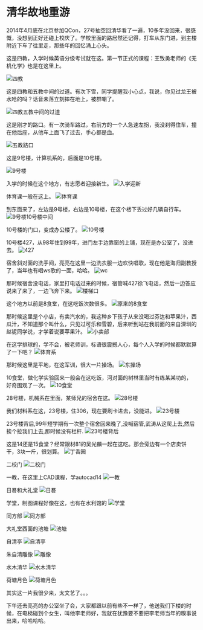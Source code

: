 清华故地重游
====

2014年4月底在北京参加QCon，27号抽空回清华看了一遍，10多年没回来，很感慨，没想到正好还碰上校庆了。学校里面的路居然还记得，打车从东门进，到主楼附近下车了往里走，那些年的回忆涌上心头。

这是四教，入学时候英语分级考试就在这。第一节正式的课程：王致勇老师的《无机化学》也是在这里上。

![四教](http://ww1.sinaimg.cn/mw690/6ecbbfd0gw1efwu1fxhokj21kw166qti.jpg)

这是四教和五教中间的过道。有次下雪，同学提醒我小心点，我说，你见过龙王被水呛的吗？话音未落立刻摔在地上，被群嘲了。

![四教五教中间的过道](http://ww1.sinaimg.cn/mw690/6ecbbfd0gw1efwu1h45ayj21kw1667wh.jpg)

这是刚才的路口。有一次骑车路过，右前方的一个人急速左拐，我没刹得住车，撞在他后座，从他车上面飞了过去，手心都是血。

![五教路口](http://ww2.sinaimg.cn/mw690/6ecbbfd0gw1efwu0qk3msj21mg17ce81.jpg)

这是9号楼，计算机系的，后面是10号楼。

![9号楼](http://ww3.sinaimg.cn/mw690/6ecbbfd0gw1efwu0v6l8hj21mg17cnpd.jpg)

入学的时候在这个地方，有志愿者迎接新生。
![入学迎新](http://ww4.sinaimg.cn/mw690/6ecbbfd0gw1efwu1ot39kj21mg17cx6p.jpg)

体育课一般在这上。
![体育课](http://ww4.sinaimg.cn/mw690/6ecbbfd0gw1efwu1jhoa5j21mg17cu0x.jpg)

到东面来了，左边是9号楼，右边是10号楼，在这个楼下丢过好几辆自行车。
![9号楼10号楼中间](http://ww3.sinaimg.cn/mw690/6ecbbfd0gw1efwu0tre1sj21mg17cu0x.jpg)

10号楼的门口，变成办公楼了。
![10号楼](http://ww4.sinaimg.cn/mw690/6ecbbfd0gw1efwu0x1gglj21mg17ckjl.jpg)

10号楼427，从98年住到99年，进门左手边靠窗的上铺，现在是办公室了，没进去。
![427](http://ww2.sinaimg.cn/mw690/6ecbbfd0gw1efwu14qf6uj21mg17c1br.jpg)

宿舍斜对面的洗手间，亮亮在这里一边洗衣服一边欢快唱歌，现在他是海归副教授了，当年也有唱ws歌的一面，哈哈。
![wc](http://ww4.sinaimg.cn/mw690/6ecbbfd0gw1efwu13pyk9j21mg17cne6.jpg)

那时候宿舍没电话，家里打电话过来的时候，宿管喊427徐飞电话，然后一边答应说来了来了，一边飞奔下来。
![楼梯口](http://ww2.sinaimg.cn/mw690/6ecbbfd0gw1efwu15mv34j21mg17ch7k.jpg)

这个地方以前是8食堂，在这吃饭次数很多。
![原来的8食堂](http://ww3.sinaimg.cn/mw690/6ecbbfd0gw1efwu0rxegtj21mg17ckjl.jpg)

那时候这里是个小店，有卖汽水的，我这种乡下孩子从来没喝过芬达和苹果汁，西瓜汁，不知道那个叫什么，只见过可乐和雪碧，后来听到站在我前面的来自深圳的赵铌同学说，才学着说要苹果汁。
![小卖部](http://ww4.sinaimg.cn/mw690/6ecbbfd0gw1efwu1e49v3j21mg17ckjl.jpg)

在这学排球的，学不会，被老师训，标语很震撼人心，每个人入学的时候都默默算了一下吧？
![体育系](http://ww1.sinaimg.cn/mw690/6ecbbfd0gw1efwu1i2esaj21mg17c7wh.jpg)

那时候这里是平地，在这军训，很大一片操场。
![东操场](http://ww3.sinaimg.cn/mw690/6ecbbfd0gw1efwu1bret3j21mg17cb29.jpg)

10食堂，做化学实验回来一般会在这吃饭，河对面的树林里当时有练某某功的，好奇围观了一次。
![10食堂](http://ww1.sinaimg.cn/mw690/6ecbbfd0gw1efwu0ybl2xj21mg17ce81.jpg)

28号楼，机械系在里面，某师兄的宿舍在这。
![28号楼](http://ww3.sinaimg.cn/mw690/6ecbbfd0gw1efwu126j1ej21mg17ckjl.jpg)

我们材料系在这，23号楼，住306，现在要刷卡进去，没能进。
![23号楼](http://ww4.sinaimg.cn/mw690/6ecbbfd0gw1efwu0znzibj21mg17ce81.jpg)

23号楼背后,99年短学期有一次整个宿舍回来晚了,没喊宿管,武涛从这爬上去,然后挨个拉我们上去,那时候没有栏杆.
![23号楼背后](http://ww1.sinaimg.cn/mw690/6ecbbfd0gw1efwu10wt2qj21mg17chdt.jpg)

这是14还是15食堂？经常跟材81的吴光麟一起在这吃。那会旁边有一个店卖饼干，3块一斤，很划算。
![丁香园](http://ww2.sinaimg.cn/mw690/6ecbbfd0gw1efwu17ypvdj21mg17c1kx.jpg)

二校门
![二校门](http://ww3.sinaimg.cn/mw690/6ecbbfd0gw1efwu18z6i6j21mg17c7wh.jpg)

一教，在这里上CAD课程，学autocad14
![一教](http://ww4.sinaimg.cn/mw690/6ecbbfd0gw1efwu1nkp5bj21mg17ce81.jpg)

日晷和大礼堂
![日晷](http://ww2.sinaimg.cn/mw690/6ecbbfd0gw1efwu1d0ejpj21mg17c7wh.jpg)

学堂，制图课程好像在这，也有在水利馆的
![学堂](http://ww3.sinaimg.cn/mw690/6ecbbfd0gw1efwu1m74a1j217c1mghdt.jpg)

同方部
![同方部](http://ww3.sinaimg.cn/mw690/6ecbbfd0gw1efwu1l0pwzj217c1mge81.jpg)

大礼堂西面的池塘
![池塘](http://ww4.sinaimg.cn/mw690/6ecbbfd0gw1efwu16t420j21mg17ce81.jpg)

自清亭
![自清亭](http://ww1.sinaimg.cn/mw690/6ecbbfd0gw1efwu1r09ucj21mg17ce81.jpg)

朱自清雕像
![雕像](http://ww3.sinaimg.cn/mw690/6ecbbfd0gw1efwu1pxaxkj21mg17ce81.jpg)

水木清华
![水木清华](http://ww1.sinaimg.cn/mw690/6ecbbfd0gw1efwu1f2ygjj21mg17c4po.jpg)

荷塘月色
![荷塘月色](http://ww2.sinaimg.cn/mw690/6ecbbfd0gw1efwu1ahyv7j21mg17chdt.jpg)

其实这一片我很少来，太文艺了。。。

下午还去亮亮的办公室坐了会，大家都跟以前有些不一样了，他送我们下楼的时候，在电梯碰到个女生，叫他李老师好，我就在犹豫要不要把李老师当年的糗事说出来，哈哈哈哈。
